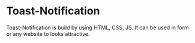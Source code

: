# Toast-Notification
Toast-Notification is build by using HTML, CSS, JS. It can be used in form or any website to  looks attractive.
